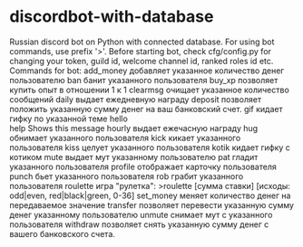 # discordbot-with-database
Russian discord bot on Python with connected database.
For using bot commands, use prefix '>'.
Before starting bot, check cfg/config.py for changing your token, guild id, welcome channel id, ranked roles id etc.
Commands for bot:
  add_money добавляет указанное количество денег пользователю
  ban       банит указанного пользователя
  buy_xp    позволяет купить опыт в отношении 1 к 1
  clearmsg  очищает указанное количество сообщений
  daily     выдает ежедневную награду
  deposit   позволяет положить указанную сумму денег на ваш банковский счет.
  gif       кидает гифку по указанной теме
  hello     
  help      Shows this message
  hourly    выдает ежечасную награду
  hug       обнимает указанного пользователя
  kick      кикает указанного пользователя
  kiss      целует указанного пользователя
  kotik     кидает гифку с котиком
  mute      выдает мут указанному пользователю
  pat       гладит указанного пользователя
  profile   отображает карточку пользователя
  punch     бьет указанного пользователя
  rob       грабит указанного пользователя
  roulette  игра "рулетка": >roulette [сумма ставки] [исходы: odd|even, red|black|green, 0-36]
  set_money меняет количество денег на передаваемое значение
  transfer  позволяет перевести указанную сумму денег указанному пользователю
  unmute    снимает мут с указанного пользователя
  withdraw  позволяет снять указанную сумму денег с вашего банковского счета.